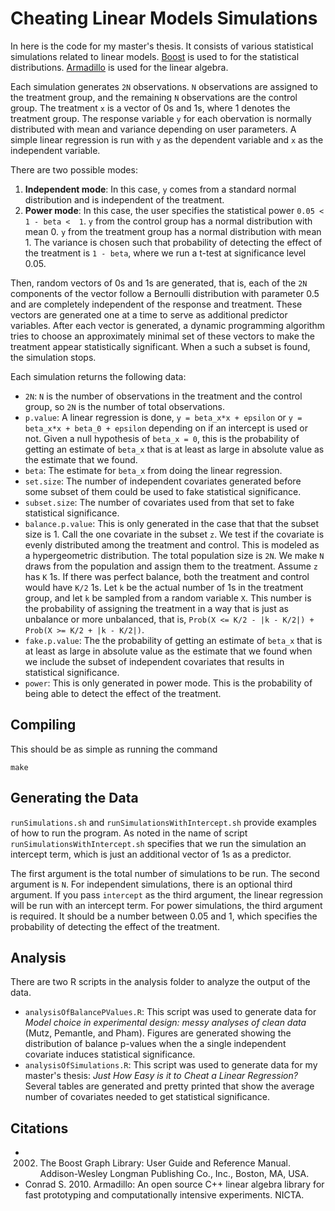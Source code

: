 # Cheating Linear Models Simulations

In here is the code for my master's thesis. It consists of 
various statistical simulations related to linear models. 
[Boost](http://www.boost.org/) is used to for the statistical distributions. 
[Armadillo](http://arma.sourceforge.net/) is used for the linear algebra.

Each simulation generates `2N` observations. `N` observations are assigned to the treatment group, and the remaining `N` observations are the control group. The treatment `x` is a vector of 0s and 1s, where 1 denotes the treatment group. The response variable `y` for each obervation is normally distributed with mean and variance depending on user parameters. A simple linear regression is run with `y` as the dependent variable and `x` as the independent variable.

There are two possible modes:

1. **Independent mode**: In this case, `y` comes from a standard normal distribution and is independent of the treatment.
2. **Power mode**: In this case, the user specifies the statistical power `0.05 < 1 - beta <  1`. `y` from the control group has a normal distribution with mean 0. `y` from the treatment group has a normal distribution with mean 1. The variance is chosen such that probability of detecting the effect of the treatment is `1 - beta`, where we run a t-test at significance level 0.05.

Then, random vectors of 0s and 1s are generated, that is, each of the `2N` components of the vector follow a Bernoulli distribution with parameter 0.5 and are completely independent of the response and treatment. These vectors are generated one at a time to serve as additional predictor variables. After each vector is generated, a dynamic programming algorithm tries to choose an approximately minimal set of these vectors to make the treatment appear statistically significant. When a such a subset is found, the simulation stops.

Each simulation returns the following data:

- `2N`: `N` is the number of observations in the treatment and the control group, so `2N` is the number of total observations.
- `p.value`: A linear regression is done, `y = beta_x*x + epsilon` or `y = beta_x*x + beta_0 + epsilon` depending on if an intercept is used or not. Given a null hypothesis of `beta_x = 0`, this is the probability of getting an estimate of `beta_x` that is at least as large in absolute value as the estimate that we found.
- `beta`: The estimate for `beta_x` from doing the linear regression.
- `set.size`: The number of independent covariates generated before some subset of them could be used to fake statistical significance.
- `subset.size`: The number of covariates used from that set to fake statistical significance.
- `balance.p.value`: This is only generated in the case that that the subset size is 1. Call the one covariate in the subset `z`. We test if the covariate is evenly distributed among the treatment and control. This is modeled as a hypergeometric distribution. The total population size is `2N`. We make `N` draws from the population and assign them to the treatment. Assume `z` has `K` 1s. If there was perfect balance, both the treatment and control would have `K/2` 1s. Let `k` be the actual number of 1s in the treatment group, and let `k` be sampled from a random variable `X`. This number is the probability of assigning the treatment in a way that is just as unbalance or more unbalanced, that is, `Prob(X <= K/2 - |k - K/2|) + Prob(X >= K/2 + |k - K/2|)`.
- `fake.p.value`: The the probability of getting an estimate of `beta_x` that is at least as large in absolute value as the estimate that we found when we include the subset of independent covariates that results in statistical significance.
- `power`: This is only generated in power mode. This is the probability of being able to detect the effect of the treatment.


## Compiling

This should be as simple as running the command

    make

## Generating the Data

`runSimulations.sh` and `runSimulationsWithIntercept.sh` provide examples of how to run the program. As noted in the name of script `runSimulationsWithIntercept.sh` specifies that we run the simulation an intercept term, which is just an additional vector of 1s as a predictor.

The first argument is the total number of simulations to be run. The second argument is `N`. For independent simulations, there is an optional third argument. If you pass `intercept` as the third argument, the linear regression will be run with an intercept term. For power simulations, the third argument is required. It should be a number between 0.05 and 1, which specifies the probability of detecting the effect of the treatment.

## Analysis

There are two R scripts in the analysis folder to analyze the output of the data.

- `analysisOfBalancePValues.R`: This script was used to generate data for *Model choice in experimental design: messy analyses of clean data* (Mutz, Pemantle, and Pham). Figures are generated showing the distribution of balance p-values when the a single independent covariate induces statistical significance.
- `analysisOfSimulations.R`: This script was used to generate data for my master's thesis: *Just How Easy is it to Cheat a Linear Regression?* Several tables are generated and pretty printed that show the average number of covariates needed to get statistical significance.

## Citations

- 2002. The Boost Graph Library: User Guide and Reference Manual. Addison-Wesley Longman Publishing Co., Inc., Boston, MA, USA.
- Conrad S. 2010. Armadillo: An open source C++ linear algebra library for fast prototyping and computationally intensive experiments. NICTA.

